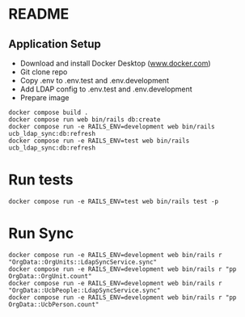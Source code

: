 
# README

## Application Setup
* Download and install Docker Desktop (www.docker.com)
* Git clone repo
* Copy .env to .env.test and .env.development
* Add LDAP config to .env.test and .env.development 
* Prepare image

```
docker compose build .
docker compose run web bin/rails db:create
docker compose run -e RAILS_ENV=development web bin/rails ucb_ldap_sync:db:refresh
docker compose run -e RAILS_ENV=test web bin/rails ucb_ldap_sync:db:refresh
```

# Run tests

```
docker compose run -e RAILS_ENV=test web bin/rails test -p
```

# Run Sync

```
docker compose run -e RAILS_ENV=development web bin/rails r "OrgData::OrgUnits::LdapSyncService.sync"
docker compose run -e RAILS_ENV=development web bin/rails r "pp OrgData::OrgUnit.count"
docker compose run -e RAILS_ENV=development web bin/rails r "OrgData::UcbPeople::LdapSyncService.sync"
docker compose run -e RAILS_ENV=development web bin/rails r "pp OrgData::UcbPerson.count"
```
